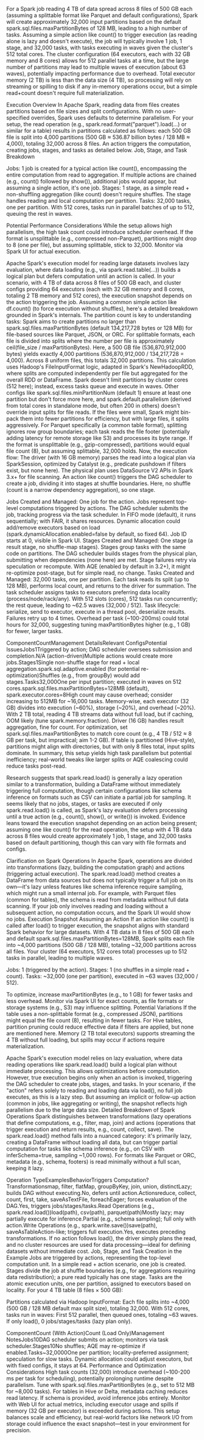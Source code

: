 For a Spark job reading 4 TB of data spread across 8 files of 500 GB each (assuming a splittable format like Parquet and default configurations), Spark will create approximately 32,000 input partitions based on the default spark.sql.files.maxPartitionBytes of 128 MB, leading to a high number of tasks.
Assuming a simple action like count() to trigger execution (as reading alone is lazy and doesn't execute), the job will typically involve 1 job, 1 stage, and 32,000 tasks, with tasks executing in waves given the cluster's 512 total cores.
The cluster configuration (64 executors, each with 32 GB memory and 8 cores) allows for 512 parallel tasks at a time, but the large number of partitions may lead to multiple waves of execution (about 63 waves), potentially impacting performance due to overhead.
Total executor memory (2 TB) is less than the data size (4 TB), so processing will rely on streaming or spilling to disk if any in-memory operations occur, but a simple read+count doesn't require full materialization.

Execution Overview
In Apache Spark, reading data from files creates partitions based on file sizes and split configurations. With no user-specified overrides, Spark uses defaults to determine parallelism. For your setup, the read operation (e.g., spark.read.format("parquet").load(...) or similar for a table) results in partitions calculated as follows: each 500 GB file is split into 4,000 partitions (500 GB ≈ 536.87 billion bytes / 128 MB ≈ 4,000), totaling 32,000 across 8 files. An action triggers the computation, creating jobs, stages, and tasks as detailed below.
Job, Stage, and Task Breakdown

Jobs: 1 job is created for a typical action like count(), encompassing the entire computation from read to aggregation. If multiple actions are chained (e.g., count() followed by show()), additional jobs would appear, but assuming a single action, it's one job.
Stages: 1 stage, as a simple read + non-shuffling aggregation (like count) doesn't require shuffles. The stage handles reading and local computation per partition.
Tasks: 32,000 tasks, one per partition. With 512 cores, tasks run in parallel batches of up to 512, queuing the rest in waves.

Potential Performance Considerations
While the setup allows high parallelism, the high task count could introduce scheduler overhead. If the format is unsplittable (e.g., compressed non-Parquet), partitions might drop to 8 (one per file), but assuming splittable, stick to 32,000. Monitor via Spark UI for actual execution.

Apache Spark's execution model for reading large datasets involves lazy evaluation, where data loading (e.g., via spark.read.table(...)) builds a logical plan but defers computation until an action is called. In your scenario, with 4 TB of data across 8 files of 500 GB each, and cluster configs providing 64 executors (each with 32 GB memory and 8 cores, totaling 2 TB memory and 512 cores), the execution snapshot depends on the action triggering the job. Assuming a common simple action like df.count() (to force execution without shuffles), here's a detailed breakdown grounded in Spark's internals.
The partition count is key to understanding tasks: Spark aims to create partitions no larger than spark.sql.files.maxPartitionBytes (default 134,217,728 bytes or 128 MB) for file-based sources like Parquet, JSON, or ORC. For splittable formats, each file is divided into splits where the number per file is approximately ceil(file_size / maxPartitionBytes). Here, a 500 GB file (536,870,912,000 bytes) yields exactly 4,000 partitions (536,870,912,000 / 134,217,728 = 4,000). Across 8 uniform files, this totals 32,000 partitions. This calculation uses Hadoop's FileInputFormat logic, adapted in Spark's NewHadoopRDD, where splits are computed independently per file but aggregated for the overall RDD or DataFrame.
Spark doesn't limit partitions by cluster cores (512 here); instead, excess tasks queue and execute in waves. Other configs like spark.sql.files.minPartitionNum (default 1) ensure at least one partition but don't force more here, and spark.default.parallelism (derived from total cores in standalone mode, but often 200 in others) doesn't override input splits for file reads. If the files were small, Spark might bin-pack them into fewer partitions for efficiency, but with large files, it splits aggressively.
For Parquet specifically (a common table format), splitting ignores row group boundaries; each task reads the file footer (potentially adding latency for remote storage like S3) and processes its byte range. If the format is unsplittable (e.g., gzip-compressed), partitions would equal file count (8), but assuming splittable, 32,000 holds.
Now, the execution flow: The driver (with 16 GB memory) parses the read into a logical plan via SparkSession, optimized by Catalyst (e.g., predicate pushdown if filters exist, but none here). The physical plan uses DataSource V2 APIs in Spark 3.x+ for file scanning. An action like count() triggers the DAG scheduler to create a job, dividing it into stages at shuffle boundaries. Here, no shuffle (count is a narrow dependency aggregation), so one stage.

Jobs Created and Managed: One job for the action. Jobs represent top-level computations triggered by actions. The DAG scheduler submits the job, tracking progress via the task scheduler. In FIFO mode (default), it runs sequentially; with FAIR, it shares resources. Dynamic allocation could add/remove executors based on load (spark.dynamicAllocation.enabled=false by default, so fixed 64). Job ID starts at 0, visible in Spark UI.
Stages Created and Managed: One stage (a result stage, no shuffle-map stages). Stages group tasks with the same code on partitions. The DAG scheduler builds stages from the physical plan, submitting when dependencies (none here) are met. Stage failures retry via speculation or recompute. With AQE (enabled by default in 3.2+), it might re-optimize post-stage, but for simple read, no change.
Tasks Created and Managed: 32,000 tasks, one per partition. Each task reads its split (up to 128 MB), performs local count, and returns to the driver for summation. The task scheduler assigns tasks to executors preferring data locality (process/node/rack/any). With 512 slots (cores), 512 tasks run concurrently; the rest queue, leading to ~62.5 waves (32,000 / 512). Task lifecycle: serialize, send to executor, execute in a thread pool, deserialize results. Failures retry up to 4 times. Overhead per task (~100-200ms) could total hours for 32,000, suggesting tuning maxPartitionBytes higher (e.g., 1 GB) for fewer, larger tasks.


ComponentCountManagement DetailsRelevant ConfigsPotential IssuesJobs1Triggered by action; DAG scheduler oversees submission and completion.N/A (action-driven)Multiple actions would create more jobs.Stages1Single non-shuffle stage for read + local aggregation.spark.sql.adaptive.enabled (for potential re-optimization)Shuffles (e.g., from groupBy) would add stages.Tasks32,000One per input partition; executed in waves on 512 cores.spark.sql.files.maxPartitionBytes=128MB (default), spark.executor.cores=8High count may cause overhead; consider increasing to 512MB for ~16,000 tasks.
Memory-wise, each executor (32 GB) divides into execution (~60%), storage (~20%), and overhead (~20%). With 2 TB total, reading 4 TB streams data without full load, but if caching, OOM likely (tune spark.memory.fraction). Driver (16 GB) handles result aggregation, fine for count. For optimization, set spark.sql.files.maxPartitionBytes to match core count (e.g., 4 TB / 512 ≈ 8 GB per task, but impractical; aim 1-2 GB). If table is partitioned (Hive-style), partitions might align with directories, but with only 8 files total, input splits dominate.
In summary, this setup yields high task parallelism but potential inefficiency; real-world tweaks like larger splits or AQE coalescing could reduce tasks post-read.

Research suggests that spark.read.load() is generally a lazy operation similar to a transformation, building a DataFrame without immediately triggering full computation, though certain configurations like schema inference on formats such as CSV can initiate a partial job for sampling.
It seems likely that no jobs, stages, or tasks are executed if only spark.read.load() is called, as Spark's lazy evaluation defers processing until a true action (e.g., count(), show(), or write()) is invoked.
Evidence leans toward the execution snapshot depending on an action being present; assuming one like count() for the read operation, the setup with 4 TB data across 8 files would create approximately 1 job, 1 stage, and 32,000 tasks based on default partitioning, though this can vary with file formats and configs.

Clarification on Spark Operations
In Apache Spark, operations are divided into transformations (lazy, building the computation graph) and actions (triggering actual execution). The spark.read.load() method creates a DataFrame from data sources but does not typically trigger a full job on its own—it's lazy unless features like schema inference require sampling, which might run a small internal job. For example, with Parquet files (common for tables), the schema is read from metadata without full data scanning. If your job only involves reading and loading without a subsequent action, no computation occurs, and the Spark UI would show no jobs.
Execution Snapshot Assuming an Action
If an action like count() is called after load() to trigger execution, the snapshot aligns with standard Spark behavior for large datasets. With 4 TB data in 8 files of 500 GB each and default spark.sql.files.maxPartitionBytes=128MB, Spark splits each file into ~4,000 partitions (500 GB / 128 MB), totaling ~32,000 partitions across all files. Your cluster (64 executors, 512 cores total) processes up to 512 tasks in parallel, leading to multiple waves.

Jobs: 1 (triggered by the action).
Stages: 1 (no shuffles in a simple read + count).
Tasks: ~32,000 (one per partition), executed in ~63 waves (32,000 / 512).

To optimize, increase maxPartitionBytes (e.g., to 1 GB) for fewer tasks and less overhead. Monitor via Spark UI for exact counts, as file formats or storage systems (e.g., S3) may influence splitting.
Potential Variations
If the table uses a non-splittable format (e.g., compressed JSON), partitions might equal the file count (8), resulting in fewer tasks. For Hive tables, partition pruning could reduce effective data if filters are applied, but none are mentioned here. Memory (2 TB total executors) supports streaming the 4 TB without full loading, but spills may occur if actions require materialization.

Apache Spark's execution model relies on lazy evaluation, where data reading operations like spark.read.load() build a logical plan without immediate processing. This allows optimizations before computation. However, true execution begins only when an action is invoked, triggering the DAG scheduler to create jobs, stages, and tasks. In your scenario, if the "action" refers solely to reading and loading data via load(), no full job executes, as this is a lazy step. But assuming an implicit or follow-up action (common in jobs, like aggregating or writing), the snapshot reflects high parallelism due to the large data size.
Detailed Breakdown of Spark Operations
Spark distinguishes between transformations (lazy operations that define computations, e.g., filter, map, join) and actions (operations that trigger execution and return results, e.g., count, collect, save). The spark.read.load() method falls into a nuanced category: it's primarily lazy, creating a DataFrame without loading all data, but can trigger partial computation for tasks like schema inference (e.g., on CSV with inferSchema=true, sampling ~1,000 rows). For formats like Parquet or ORC, metadata (e.g., schema, footers) is read minimally without a full scan, keeping it lazy.



Operation TypeExamplesBehaviorTriggers Computation?Transformationsmap, filter, flatMap, groupByKey, join, union, distinctLazy; builds DAG without executing.No, defers until action.Actionsreduce, collect, count, first, take, saveAsTextFile, foreachEager; forces evaluation of the DAG.Yes, triggers jobs/stages/tasks.Read Operations (e.g., spark.read.load())load(path), csv(path), parquet(path)Mostly lazy; may partially execute for inference.Partial (e.g., schema sampling); full only with action.Write Operations (e.g., spark.write.save())save(path), saveAsTableAction-like; triggers full execution.Yes, executes preceding transformations.
If no action follows load(), the driver simply plans the read, and no cluster resources are used for data processing—ideal for defining datasets without immediate cost.
Job, Stage, and Task Creation in the Example
Jobs are triggered by actions, representing the top-level computation unit. In a simple read + action scenario, one job is created. Stages divide the job at shuffle boundaries (e.g., for aggregations requiring data redistribution); a pure read typically has one stage. Tasks are the atomic execution units, one per partition, assigned to executors based on locality.
For your 4 TB table (8 files × 500 GB):

Partitions calculated via Hadoop InputFormat: Each file splits into ~4,000 (500 GB / 128 MB default max split size), totaling 32,000.
With 512 cores, tasks run in waves: First 512 parallel, then queued ones, totaling ~63 waves.
If only load(), 0 jobs/stages/tasks (lazy plan only).



ComponentCount (With Action)Count (Load Only)Management NotesJobs10DAG scheduler submits on action; monitors via task scheduler.Stages10No shuffles; AQE may re-optimize if enabled.Tasks~32,0000One per partition; locality-preferred assignment; speculation for slow tasks.
Dynamic allocation could adjust executors, but with fixed configs, it stays at 64.
Performance and Optimization Considerations
High task counts (32,000) introduce overhead (~100-200 ms per task for scheduling), potentially prolonging runtime despite parallelism. Tune with spark.sql.files.maxPartitionBytes (e.g., set to 512 MB for ~8,000 tasks). For tables in Hive or Delta, metadata caching reduces read latency. If schema is provided, avoid inference jobs entirely. Monitor with Web UI for actual metrics, including executor usage and spills if memory (32 GB per executor) is exceeded during actions.
This setup balances scale and efficiency, but real-world factors like network I/O from storage could influence the exact snapshot—test in your environment for precision.
